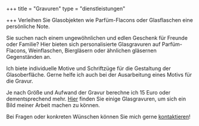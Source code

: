 +++
title = "Gravuren"
type = "dienstleistungen"

+++
Verleihen Sie Glasobjekten wie Parfüm-Flacons oder Glasflaschen eine persönliche Note.

<!--more-->

Sie suchen nach einem ungewöhnlichen und edlen Geschenk für Freunde oder Familie? Hier bieten sich personalisierte Glasgravuren auf Parfüm-Flacons, Weinflaschen, Biergläsern oder ähnlichen gläsernen Gegenständen an.

Ich biete individuelle Motive und Schriftzüge für die Gestaltung der Glasoberfläche. Gerne helfe ich auch bei der Ausarbeitung eines Motivs für die Gravur.

Je nach Größe und Aufwand der Gravur berechne ich 15 Euro oder dementsprechend mehr. [Hier](https://LesArts-MariaFrank.de/gravuren/) finden Sie einige Glasgravuren, um sich ein Bild meiner Arbeit machen zu können.

Bei Fragen oder konkreten Wünschen können Sie mich gerne [kontaktieren](https://LesArts-MariaFrank.de/kontakt/)!
